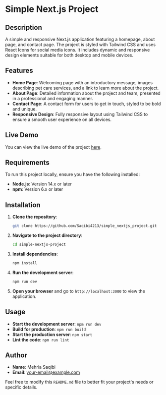 # Simple Next.js Project

## Description

A simple and responsive Next.js application featuring a homepage, about page, and contact page. The project is styled with Tailwind CSS and uses React Icons for social media icons. It includes dynamic and responsive design elements suitable for both desktop and mobile devices.

## Features

- **Home Page**: Welcoming page with an introductory message, images describing pet care services, and a link to learn more about the project.
- **About Page**: Detailed information about the project and team, presented in a professional and engaging manner.
- **Contact Page**: A contact form for users to get in touch, styled to be bold and unique.
- **Responsive Design**: Fully responsive layout using Tailwind CSS to ensure a smooth user experience on all devices.

## Live Demo

You can view the live demo of the project [here](#).

## Requirements

To run this project locally, ensure you have the following installed:

- **Node.js**: Version 14.x or later
- **npm**: Version 6.x or later

## Installation

1. **Clone the repository**:

    ```bash
    git clone https://github.com/Saqibi4213/simple_nextjs_project.git
    ```

2. **Navigate to the project directory**:

    ```bash
    cd simple-nextjs-project
    ```

3. **Install dependencies**:

    ```bash
    npm install
    ```

4. **Run the development server**:

    ```bash
    npm run dev
    ```

5. **Open your browser** and go to `http://localhost:3000` to view the application.

## Usage

- **Start the development server**: `npm run dev`
- **Build for production**: `npm run build`
- **Start the production server**: `npm start`
- **Lint the code**: `npm run lint`

## Author

- **Name**: Mehria Saqibi
- **Email**: [your-email@example.com](mosawermh@gmail.com)


Feel free to modify this `README.md` file to better fit your project's needs or specific details.
